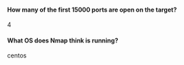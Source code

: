  #### How many of the first 15000 ports are open on the target?  
  4  
#### What OS does Nmap think is running?
centos  
